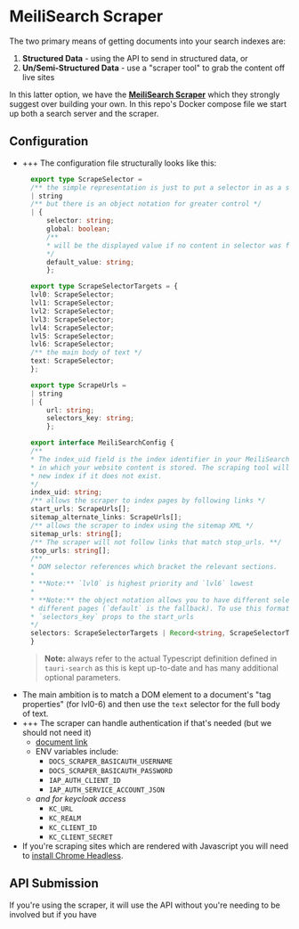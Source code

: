 # MeiliSearch Scraper

The two primary means of getting documents into your search indexes are:

1. **Structured Data** - using the API to send in structured data, or 
2. **Un/Semi-Structured Data** - use a "scraper tool" to grab the content off live sites

In this latter option, we have the [**MeiliSearch Scraper**](https://github.com/meilisearch/docs-scraper) which they strongly suggest over building your own. In this repo's Docker compose file we start up both a search server and the scraper.

## Configuration

- +++ The configuration file structurally looks like this:
  ```ts
    export type ScrapeSelector =
    /** the simple representation is just to put a selector in as a string **/
    | string
    /** but there is an object notation for greater control */
    | {
        selector: string;
        global: boolean;
        /**
        * will be the displayed value if no content in selector was found.
        */
        default_value: string;
        };

    export type ScrapeSelectorTargets = {
    lvl0: ScrapeSelector;
    lvl1: ScrapeSelector;
    lvl2: ScrapeSelector;
    lvl3: ScrapeSelector;
    lvl4: ScrapeSelector;
    lvl5: ScrapeSelector;
    lvl6: ScrapeSelector;
    /** the main body of text */
    text: ScrapeSelector;
    };

    export type ScrapeUrls =
    | string
    | {
        url: string;
        selectors_key: string;
        };

    export interface MeiliSearchConfig {
    /**
    * The index_uid field is the index identifier in your MeiliSearch instance
    * in which your website content is stored. The scraping tool will create a
    * new index if it does not exist.
    */
    index_uid: string;
    /** allows the scraper to index pages by following links */
    start_urls: ScrapeUrls[];
    sitemap_alternate_links: ScrapeUrls[];
    /** allows the scraper to index using the sitemap XML */
    sitemap_urls: string[];
    /** The scraper will not follow links that match stop_urls. **/
    stop_urls: string[];
    /**
    * DOM selector references which bracket the relevant sections.
    *
    * **Note:** `lvl0` is highest priority and `lvl6` lowest
    *
    * **Note:** the object notation allows you to have different selectors between
    * different pages (`default` is the fallback). To use this format you must also add
    * `selectors_key` props to the start_urls
    */
    selectors: ScrapeSelectorTargets | Record<string, ScrapeSelectorTargets>;
    }  
  ```
  > **Note:** always refer to the actual Typescript definition defined in `tauri-search` as
  this is kept up-to-date and has many additional optional parameters.
- The main ambition is to match a DOM element to a document's "tag properties" (for lvl0-6) and then use the `text` selector for the full body of text.
- +++ The scraper can handle authentication if that's needed (but we should not need it)
  - [document link](https://github.com/meilisearch/docs-scraper#authentication)
  - ENV variables include:
    - `DOCS_SCRAPER_BASICAUTH_USERNAME`
    - `DOCS_SCRAPER_BASICAUTH_PASSWORD`
    - `IAP_AUTH_CLIENT_ID`
    - `IAP_AUTH_SERVICE_ACCOUNT_JSON`
  - _and for keycloak access_
    - `KC_URL`
    - `KC_REALM`
    - `KC_CLIENT_ID`
    - `KC_CLIENT_SECRET`
- If you're scraping sites which are rendered with Javascript you will need to [install Chrome Headless](https://github.com/meilisearch/docs-scraper#installing-chrome-headless).

## API Submission

If you're using the scraper, it will use the API without you're needing to be involved but if you have 
